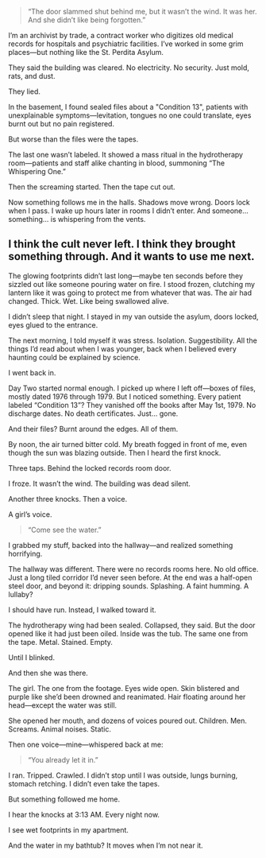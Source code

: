 > “The door slammed shut behind me, but it wasn’t the wind. It was her. And she didn’t like being forgotten.”



I’m an archivist by trade, a contract worker who digitizes old medical records for hospitals and psychiatric facilities. I’ve worked in some grim places—but nothing like the St. Perdita Asylum.

They said the building was cleared. No electricity. No security. Just mold, rats, and dust.

They lied.

In the basement, I found sealed files about a "Condition 13", patients with unexplainable symptoms—levitation, tongues no one could translate, eyes burnt out but no pain registered.

But worse than the files were the tapes.

The last one wasn’t labeled. It showed a mass ritual in the hydrotherapy room—patients and staff alike chanting in blood, summoning “The Whispering One.”

Then the screaming started. Then the tape cut out.

Now something follows me in the halls. Shadows move wrong. Doors lock when I pass. I wake up hours later in rooms I didn’t enter. And someone… something… is whispering from the vents.

I think the cult never left. I think they brought something through.
And it wants to use me next.
---
The glowing footprints didn’t last long—maybe ten seconds before they sizzled out like someone pouring water on fire. I stood frozen, clutching my lantern like it was going to protect me from whatever that was. The air had changed. Thick. Wet. Like being swallowed alive.

I didn’t sleep that night. I stayed in my van outside the asylum, doors locked, eyes glued to the entrance.

The next morning, I told myself it was stress. Isolation. Suggestibility. All the things I’d read about when I was younger, back when I believed every haunting could be explained by science.

I went back in.

Day Two started normal enough. I picked up where I left off—boxes of files, mostly dated 1976 through 1979. But I noticed something. Every patient labeled “Condition 13”? They vanished off the books after May 1st, 1979. No discharge dates. No death certificates. Just… gone.

And their files? Burnt around the edges. All of them.

By noon, the air turned bitter cold. My breath fogged in front of me, even though the sun was blazing outside. Then I heard the first knock.

Three taps. Behind the locked records room door.

I froze. It wasn’t the wind. The building was dead silent.

Another three knocks. Then a voice.

A girl’s voice.

> “Come see the water.”



I grabbed my stuff, backed into the hallway—and realized something horrifying.

The hallway was different. There were no records rooms here. No old office. Just a long tiled corridor I’d never seen before. At the end was a half-open steel door, and beyond it: dripping sounds. Splashing. A faint humming. A lullaby?

I should have run.
Instead, I walked toward it.

The hydrotherapy wing had been sealed. Collapsed, they said. But the door opened like it had just been oiled. Inside was the tub. The same one from the tape. Metal. Stained. Empty.

Until I blinked.

And then she was there.

The girl. The one from the footage. Eyes wide open. Skin blistered and purple like she’d been drowned and reanimated. Hair floating around her head—except the water was still.

She opened her mouth, and dozens of voices poured out. Children. Men. Screams. Animal noises. Static.

Then one voice—mine—whispered back at me:

> “You already let it in.”



I ran. Tripped. Crawled. I didn’t stop until I was outside, lungs burning, stomach retching. I didn’t even take the tapes.

But something followed me home.

I hear the knocks at 3:13 AM. Every night now.

I see wet footprints in my apartment.

And the water in my bathtub?
It moves when I’m not near it.